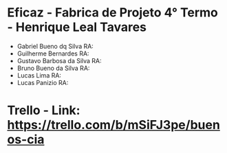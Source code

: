 # Eficaz - Fabrica de Projeto 4° Termo - Henrique Leal Tavares

- Gabriel Bueno dq Silva RA:
- Guilherme Bernardes RA:
- Gustavo Barbosa da Silva RA:
- Bruno Bueno da Silva RA:
- Lucas Lima RA:
- Lucas Panizio RA:

# Trello - Link: https://trello.com/b/mSiFJ3pe/buenos-cia
